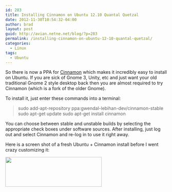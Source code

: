 ```yaml
---
id: 283
title: Installing Cinnamon on Ubuntu 12.10 Quantal Quetzal
date: 2012-11-30T10:54:32-04:00
author: brad
layout: post
guid: http://avian.netne.net/blog/?p=283
permalink: /installing-cinnamon-on-ubuntu-12-10-quantal-quetzal/
categories:
  - Linux
tags:
  - Ubuntu
---
```

So there is now a PPA for [Cinnamon](http://linuxmint.com/ "Cinnamon") which makes it incredibly easy to install on Ubuntu. If you are sick of Gnome 3, Unity, etc and just want your old traditional Gnome 2 style desktop back then you are almost required to try Cinnamon (which is a fork of the older Gnome).

To install it, just enter these commands into a terminal:

> sudo add-apt-repository ppa:gwendal-lebihan-dev/cinnamon-stable
> sudo apt-get update
> sudo apt-get install cinnamon

You can choose between stable and unstable builds by selecting the appropriate check boxes under software sources. After installing, just log out and select Cinnamon and re-log in to use it right away.

Here is a screen shot of a fresh Ubuntu + Cinnamon install before I went crazy customizing it:

<img class="alignnone size-medium" title="Ubuntu  Screenshot with Cinnamon" src="/images/2012/11/Screenshot-from-2012-11-30-114227.png" alt="" width="300" height="93" />
